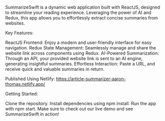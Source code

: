 SummarizeSwift is a dynamic web application built with ReactJS, designed to streamline your reading experience. Leveraging the power of AI and Redux, this app allows you to effortlessly extract concise summaries from websites.

Key Features:

ReactJS Frontend: Enjoy a modern and user-friendly interface for easy navigation.
Redux State Management: Seamlessly manage and share the website link across components using Redux.
AI-Powered Summarization: Through an API, your provided website link is sent to an AI engine, generating insightful summaries.
Effortless Interaction: Paste a URL, and receive quick and valuable summaries in return.

Published Using Netlify: https://article-summarizer-aaron-thomas.netlify.app/

Getting Started:

Clone the repository.
Install dependencies using npm install.
Run the app with npm start.
Make sure to check out our live demo and see SummarizeSwift in action!
